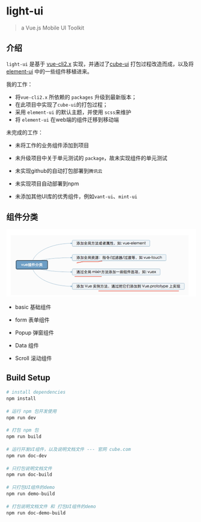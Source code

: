 # light-ui

> a Vue.js Mobile UI Toolkit

## 介绍

`light-ui` 是基于 [vue-cli2.x](https://cli.vuejs.org/zh/guide/cli-service.html) 实现，并通过了[cube-ui](https://didi.github.io/cube-ui/#/zh-CN) 打包过程改造而成，以及将 [element-ui](https://element.eleme.cn/#/zh-CN) 中的一些组件移植进来。

我的工作：

+ 将`vue-cli2.x` 所依赖的 `packages` 升级到最新版本；
+ 在此项目中实现了`cube-ui`的打包过程；
+ 采用 `element-ui` 的默认主题，并使用 `scss`来维护
+ 将 `element-ui` 在web端的组件迁移到移动端

未完成的工作：

+ 未将工作的业务组件添加到项目

+ 未升级项目中关于单元测试的 `package`，故未实现组件的单元测试
+ 未实现github的自动打包部署到`腾讯云`
+ 未实现项目自动部署到npm
+ 未添加其他UI库的优秀组件，例如`vant-ui`、`mint-ui`

## 组件分类

![component](README/component.png)

+ basic 基础组件

+ form 表单组件

+ Popup 弹窗组件

+ Data 组件

+ Scroll 滚动组件

## Build Setup

``` bash
# install dependencies
npm install

# 运行 npm 包开发使用
npm run dev

# 打包 npm 包
npm run build

# 运行开发UI组件，以及说明文档文件 --- 官网 cube.com
npm run doc-dev

# 只打包说明文档文件
npm run doc-build

# 只打包UI组件的demo
npm run demo-build

# 打包说明文档文件 和 打包UI组件的demo
npm run doc-demo-build
```

